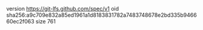 version https://git-lfs.github.com/spec/v1
oid sha256:a9c709e832a85ed1961a1d8183831782a7483748678e2bd335b946660ec2f063
size 761
